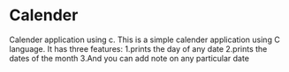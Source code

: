# Calender
Calender application using c.
This is a simple calender application using C language.
It has three features:
1.prints the day of any date
2.prints the dates of the month
3.And you can add note on any particular date
